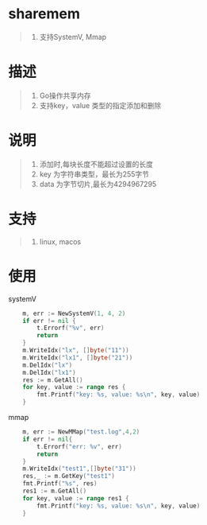 # sharemem
> 1. 支持SystemV, Mmap

# 描述
> 1. Go操作共享内存
> 2. 支持key，value 类型的指定添加和删除

# 说明
> 1. 添加时,每块长度不能超过设置的长度
> 2. key 为字符串类型，最长为255字节
> 3. data 为字节切片,最长为4294967295



# 支持
> 1. linux, macos

# 使用
systemV
```go
    m, err := NewSystemV(1, 4, 2)
	if err != nil {
		t.Errorf("%v", err)
		return
	}
	m.WriteIdx("lx", []byte("11"))
	m.WriteIdx("lx1", []byte("21"))
	m.DelIdx("lx")
	m.DelIdx("lx1")
	res := m.GetAll()
	for key, value := range res {
		fmt.Printf("key: %s, value: %s\n", key, value)
	}

```

mmap
```go
    m, err := NewMMap("test.log",4,2)
	if err != nil{
		t.Errorf("err: %v", err)
		return
	}
	m.WriteIdx("test1",[]byte("31"))
	res,_ := m.GetKey("test1")
    fmt.Printf("%s", res)
    res1 := m.GetAll()
    for key, value := range res1 {
    	fmt.Printf("key: %s, value: %s\n", key, value)
    }
```